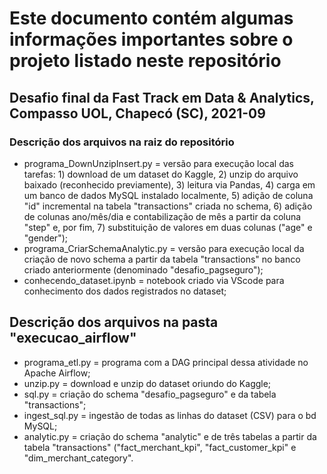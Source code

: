 # Este documento contém algumas informações importantes sobre o projeto listado neste repositório

## Desafio final da Fast Track em Data & Analytics, Compasso UOL, Chapecó (SC), 2021-09

### Descrição dos arquivos na raiz do repositório
* programa_DownUnzipInsert.py = versão para execução local das tarefas: 1) download de um dataset do Kaggle, 2) unzip do arquivo baixado (reconhecido previamente), 3) leitura via Pandas, 4) carga em um banco de dados MySQL instalado localmente, 5) adição de coluna "id" incremental na tabela "transactions" criada no schema, 6) adição de colunas ano/mês/dia e contabilização de mês a partir da coluna "step" e, por fim, 7) substituição de valores em duas colunas ("age" e "gender");
* programa_CriarSchemaAnalytic.py = versão para execução local da criação de novo schema a partir da tabela "transactions" no banco criado anteriormente (denominado "desafio_pagseguro");
* conhecendo_dataset.ipynb = notebook criado via VScode para conhecimento dos dados registrados no dataset;

## Descrição dos arquivos na pasta "execucao_airflow"
* programa_etl.py = programa com a DAG principal dessa atividade no Apache Airflow;
* unzip.py = download e unzip do dataset oriundo do Kaggle;
* sql.py = criação do schema "desafio_pagseguro" e da tabela "transactions";
* ingest_sql.py = ingestão de todas as linhas do dataset (CSV) para o bd MySQL;
* analytic.py = criação do schema "analytic" e de três tabelas a partir da tabela "transactions" ("fact_merchant_kpi", "fact_customer_kpi" e "dim_merchant_category".